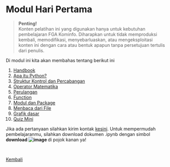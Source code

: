 <h1>Modul Hari Pertama</h1>

>**Penting!**</br>Konten pelatihan ini yang digunakan hanya untuk kebutuhan pembelajaran FGA Kominfo. Diharapkan untuk tidak memproduksi kembali, memodifikasi, menyebarluaskan, atau mengeksploitasi konten ini dengan cara atau bentuk apapun tanpa persetujuan tertulis dari penulis.

<p>Di modul ini kita akan membahas tentang berikut ini</p>
<ol>
    <li><a href="https://github.com/AbelKristanto/kominfofgabatch2/blob/main/day1/FGABatch2DAY1.pdf">Handbook</a></li>
    <li><a href="https://nbviewer.org/github/AbelKristanto/kominfofgabatch2/blob/73790f9418a7d5858b60d304737fcfea88584a51/day1/bagian1.ipynb">Apa itu Python?</a></li>
    <li><a href="https://nbviewer.org/github/AbelKristanto/kominfofgabatch2/blob/73790f9418a7d5858b60d304737fcfea88584a51/day1/bagian2.ipynb">Struktur Kontrol dan Percabangan</a></li>
    <li><a href="https://nbviewer.org/github/AbelKristanto/kominfofgabatch2/blob/73790f9418a7d5858b60d304737fcfea88584a51/day1/bagian3.ipynb">Operator Matematika</a></li>
    <li><a href="https://nbviewer.org/github/AbelKristanto/kominfofgabatch2/blob/73790f9418a7d5858b60d304737fcfea88584a51/day1/bagian4.ipynb">Perulangan</a></li>
    <li><a href="https://nbviewer.org/github/AbelKristanto/kominfofgabatch2/blob/73790f9418a7d5858b60d304737fcfea88584a51/day1/bagian5.ipynb">Function</a></li>
    <li><a href="https://nbviewer.org/github/AbelKristanto/kominfofgabatch2/blob/73790f9418a7d5858b60d304737fcfea88584a51/day1/bagian6.ipynb">Modul dan Package</a></li>
    <li><a href="https://nbviewer.org/github/AbelKristanto/kominfofgabatch2/blob/73790f9418a7d5858b60d304737fcfea88584a51/day1/bagian7.ipynb">Menbaca dari File</a></li>
    <li><a href="https://nbviewer.org/github/AbelKristanto/kominfofgabatch2/blob/73790f9418a7d5858b60d304737fcfea88584a51/day1/bagian8.ipynb">Grafik dasar</a></li>
    <li><a href="https://nbviewer.org/github/AbelKristanto/kominfofgabatch2/blob/73790f9418a7d5858b60d304737fcfea88584a51/day1/miniquiz.ipynb">Quiz Mini</a></li>
</ol>

Jika ada pertanyaan silahkan kirim kontak [kesini](https://id.linkedin.com/in/abelkristanto/in). Untuk mempermudah pembelajaranmu, silahkan download dokumen .ipynb dengan simbol <b>download ![image](https://user-images.githubusercontent.com/58840455/190901327-bd6a33d8-baa3-4764-a24b-e85088b27855.png)
</b> di pojok kanan ya!

</br>

[Kembali](https://github.com/AbelKristanto/kominfofgabatch2/blob/main/README.md)
